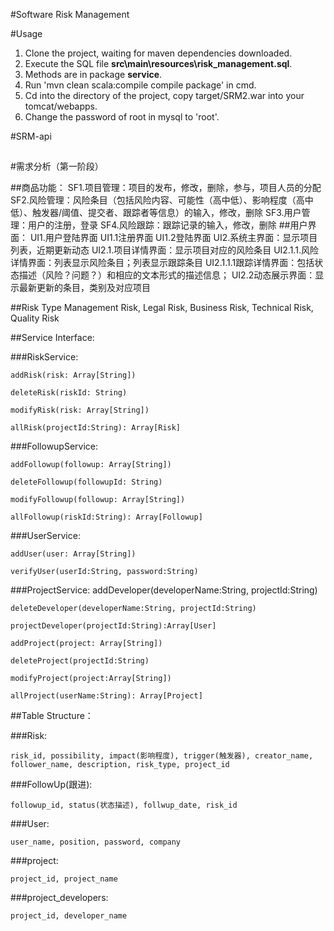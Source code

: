 #Software Risk Management


#Usage
1. Clone the project, waiting for maven dependencies downloaded.
2. Execute the SQL file **src\main\resources\risk_management.sql**.
3. Methods are in package **service**.
4. Run 'mvn clean scala:compile compile package' in cmd.
5. Cd into the directory of the project, copy target/SRM2.war into your tomcat/webapps.
6. Change the password of root in mysql to 'root'.



#SRM-api
##


#需求分析（第一阶段）

##商品功能：
	SF1.项目管理：项目的发布，修改，删除，参与，项目人员的分配
	SF2.风险管理：风险条目（包括风险内容、可能性（高中低）、影响程度（高中低）、触发器/阈值、提交者、跟踪者等信息）的输入，修改，删除
    SF3.用户管理：用户的注册，登录
    SF4.风险跟踪：跟踪记录的输入，修改，删除
##用户界面：
	UI1.用户登陆界面
		UI1.1注册界面
		UI1.2登陆界面
	UI2.系统主界面：显示项目列表，近期更新动态
        UI2.1.项目详情界面：显示项目对应的风险条目
			UI2.1.1.风险详情界面：列表显示风险条目；列表显示跟踪条目
			UI2.1.1.1跟踪详情界面：包括状态描述（风险？问题？）和相应的文本形式的描述信息；
		UI2.2动态展示界面：显示最新更新的条目，类别及对应项目
		
##Risk Type
    Management Risk, Legal Risk, Business Risk, Technical Risk, Quality Risk



##Service Interface:

###RiskService:

    addRisk(risk: Array[String])

    deleteRisk(riskId: String)

    modifyRisk(risk: Array[String])

    allRisk(projectId:String): Array[Risk]


###FollowupService:

    addFollowup(followup: Array[String])
   
    deleteFollowup(followupId: String)
    
    modifyFollowup(followup: Array[String])
    
    allFollowup(riskId:String): Array[Followup]

###UserService:

    addUser(user: Array[String])
    
    verifyUser(userId:String, password:String)

###ProjectService:
    addDeveloper(developerName:String, projectId:String)
    
    deleteDeveloper(developerName:String, projectId:String)
    
    projectDeveloper(projectId:String):Array[User]
    
    addProject(project: Array[String])
    
    deleteProject(projectId:String)
    
    modifyProject(project:Array[String])
    
    allProject(userName:String): Array[Project]
    

##Table Structure：

###Risk: 

    risk_id, possibility, impact(影响程度), trigger(触发器), creator_name, 
    follower_name, description, risk_type, project_id

###FollowUp(跟进): 

    followup_id, status(状态描述), follwup_date, risk_id

###User: 

    user_name, position, password, company

###project: 

    project_id, project_name

###project_developers: 

    project_id, developer_name
